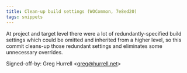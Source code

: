 ```yaml
---
title: Clean-up build settings (WOCommon, 7e8ed20)
tags: snippets
---
```


At project and target level there were a lot of redundantly-specified build settings which could be omitted and inherited from a higher level, so this commit cleans-up those redundant settings and eliminates some unnecessary overrides.

Signed-off-by: Greg Hurrell &lt;greg@hurrell.net&gt;
